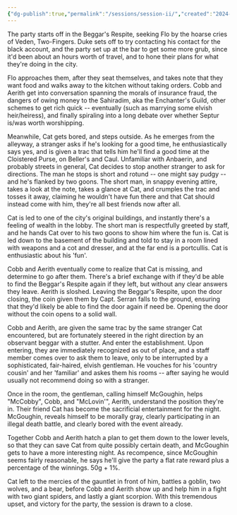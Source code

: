 ```yaml
---
{"dg-publish":true,"permalink":"/sessions/session-ii/","created":"2024-12-06T21:08:32.336-08:00","updated":"2024-12-06T21:54:54.547-08:00"}
---
```



The party starts off in the Beggar's Respite, seeking Flo by the hoarse cries of Veden, Two-Fingers. Duke sets off to try contacting his contact for the black account, and the party set up at the bar to get some more grub, since it'd been about an hours worth of travel, and to hone their plans for what they're doing in the city. 

Flo approaches them, after they seat themselves, and takes note that they want food and walks away to the kitchen without taking orders. Cobb and Aerith get into conversation spanning the morals of insurance fraud, the dangers of owing money to the Sahiradim, aka the Enchanter's Guild, other schemes to get rich quick -- eventually (such as marrying some elvish heir/heiress), and finally spiraling into a long debate over whether Septur is/was worth worshipping. 

Meanwhile, Cat gets bored, and steps outside. As he emerges from the alleyway, a stranger asks if he's looking for a good time, he enthusiastically says yes, and is given a trac that tells him he'll find a good time at the Cloistered Purse, on Beller's and Caul. Unfamiliar with Anbaerin, and probably streets in general, Cat decides to stop another stranger to ask for directions. The man he stops is short and rotund -- one might say pudgy -- and he's flanked by two goons. The short man, in snappy evening attire, takes a look at the note, takes a glance at Cat, and crumples the trac and tosses it away, claiming he wouldn't have fun there and that Cat should instead come with him, they're all best friends now after all. 

Cat is led to one of the city's original buildings, and instantly there's a feeling of wealth in the lobby. The short man is respectfully greeted by staff, and he hands Cat over to his two goons to show him where the fun is. Cat is led down to the basement of the building and told to stay in a room lined with weapons and a cot and dresser, and at the far end is a portcullis. Cat is enthusiastic about his 'fun'.

Cobb and Aerith eventually come to realize that Cat is missing, and determine to go after them. There's a brief exchange with if they'd be able to find the Beggar's Respite again if they left, but without any clear answers they leave. Aerith is sloshed. Leaving the Beggar's Respite, upon the door closing, the coin given them by Capt. Serran falls to the ground, ensuring that they'd likely be able to find the door again if need be. Opening the door without the coin opens to a solid wall. 

Cobb and Aerith, are given the same trac by the same stranger Cat encountered, but are fortunately steered in the right direction by an observant beggar with a stutter. And enter the establishment. Upon entering, they are immediately recognized as out of place, and a staff member comes over to ask them to leave, only to be interrupted by a sophisticated, fair-haired, elvish gentleman. He vouches for his 'country cousin' and her 'familiar' and askes them his rooms -- after saying he would usually not recommend doing so with a stranger. 

Once in the room, the gentleman, calling himself McGoughin, helps "McCobby", Cobb, and "McLovin'", Aerith, understand the position they're in. Their friend Cat has become the sacrificial entertainment for the night. McGoughin, reveals himself to be morally gray, clearly participating in an illegal death battle, and clearly bored with the event already. 

Together Cobb and Aerith hatch a plan to get them down to the lower levels, so that they can save Cat from quite possibly certain death, and McGoughin gets to have a more interesting night. As recompence, since McGoughin seems fairly reasonable, he says he'll give the party a flat rate reward plus a percentage of the winnings. 50g + 1%. 

Cat left to the mercies of the gauntlet in front of him, battles a goblin, two wolves, and a bear, before Cobb and Aerith show up and help him in a fight with two giant spiders, and lastly a giant scorpion. With this tremendous upset, and victory for the party, the session is drawn to a close. 